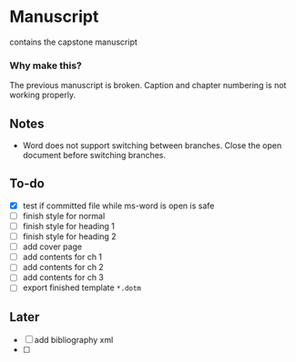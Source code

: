 # Manuscript

contains the capstone manuscript

### Why make this?

The previous manuscript is broken. Caption and chapter numbering is not working properly.

## Notes

* Word does not support switching between branches. Close the open document before switching branches.

## To-do

- [x] test if committed file while ms-word is open is safe
- [ ] finish style for normal
- [ ] finish style for heading 1
- [ ] finish style for heading 2
- [ ] add cover page
- [ ] add contents for ch 1
- [ ] add contents for ch 2
- [ ] add contents for ch 3
- [ ] export finished template `*.dotm`

## Later

- [ ] add bibliography xml
- [ ] 

